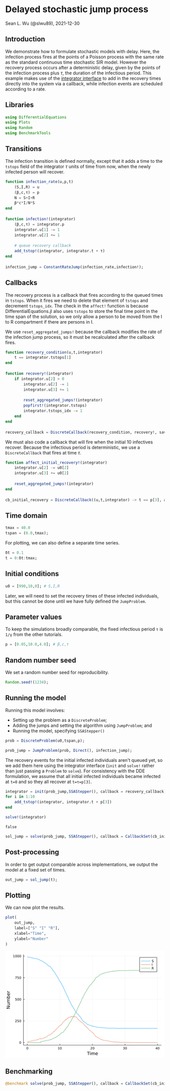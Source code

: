# Delayed stochastic jump process
Sean L. Wu (@slwu89), 2021-12-30

## Introduction

We demonstrate how to formulate stochastic models with delay. Here, the infection process
fires at the points of a Poisson process with the same rate as the standard continuous time stochastic
SIR model. However the recovery process occurs after a deterministic delay, given by the
points of the infection process plus $\tau$, the duration of the infectious period. This example makes use of the [integrator interface](https://diffeq.sciml.ai/stable/basics/integrator/) to add in the recovery times directly into the system via a callback, while infection events are scheduled according to a rate.

## Libraries

```julia
using DifferentialEquations
using Plots
using Random
using BenchmarkTools
```




## Transitions

The infection transition is defined normally, except that it adds a time to the
`tstops` field of the integrator $\tau$ units of time from now, when the newly infected person will recover.

```julia
function infection_rate(u,p,t)
    (S,I,R) = u
    (β,c,τ) = p
    N = S+I+R
    β*c*I/N*S
end

function infection!(integrator)
    (β,c,τ) = integrator.p
    integrator.u[1] -= 1
    integrator.u[2] += 1

    # queue recovery callback
    add_tstop!(integrator, integrator.t + τ)
end

infection_jump = ConstantRateJump(infection_rate,infection!);
```




## Callbacks

The recovery process is a callback that fires according to the queued
times in `tstops`. When it fires we need to delete that element of `tstops` and
decrement `tstops_idx`. The check in the `affect!` function is because DifferentialEquations.jl
also uses `tstops` to store the final time point in the time span of the solution, so
we only allow a person to be moved from the I to R compartment if there are persons in I.

We use `reset_aggregated_jumps!` because the callback modifies the rate of the
infection jump process, so it must be recalculated after the callback fires.

```julia
function recovery_condition(u,t,integrator)
    t == integrator.tstops[1]
end

function recovery!(integrator)
    if integrator.u[2] > 0
        integrator.u[2] -= 1
        integrator.u[3] += 1
    
        reset_aggregated_jumps!(integrator)
        popfirst!(integrator.tstops)
        integrator.tstops_idx -= 1
    end
end

recovery_callback = DiscreteCallback(recovery_condition, recovery!, save_positions = (false, false))
```




We must also code a callback that will fire when the initial 10 infectives recover. Because the infectious
period is deterministic, we use a `DiscreteCallback` that fires at time $\tau$.

```julia
function affect_initial_recovery!(integrator)
    integrator.u[2] -= u0[2]
    integrator.u[3] += u0[2]

    reset_aggregated_jumps!(integrator)
end

cb_initial_recovery = DiscreteCallback((u,t,integrator) -> t == p[3], affect_initial_recovery!)
```




## Time domain

```julia
tmax = 40.0
tspan = (0.0,tmax);
```




For plotting, we can also define a separate time series.

```julia
δt = 0.1
t = 0:δt:tmax;
```




## Initial conditions

```julia
u0 = [990,10,0]; # S,I,R
```




Later, we will need to set the recovery times of these infected individuals, but this cannot be done until we have fully defined the `JumpProblem`.

## Parameter values

To keep the simulations broadly comparable, the fixed infectious period `τ` is `1/γ` from the other tutorials.

```julia
p = [0.05,10.0,4.0]; # β,c,τ
```




## Random number seed

We set a random number seed for reproducibility.

```julia
Random.seed!(1234);
```




## Running the model

Running this model involves:

- Setting up the problem as a `DiscreteProblem`;
- Adding the jumps and setting the algorithm using `JumpProblem`; and
- Running the model, specifying `SSAStepper()`

```julia
prob = DiscreteProblem(u0,tspan,p);
```


```julia
prob_jump = JumpProblem(prob, Direct(), infection_jump);
```




The recovery events for the initial infected individuals aren't queued yet, so we add them here using the integrator interface (`init` and `solve!` rather than just passing a `Problem` to `solve`). For consistency with the DDE formulation, we assume that all initial infected individuals became infected at `t=0` and so they all recover at `t=τ=p[3]`.

```julia
integrator = init(prob_jump,SSAStepper(), callback = recovery_callback);
for i in 1:10
	add_tstop!(integrator, integrator.t + p[3])
end
```


```julia
solve!(integrator)
```

```
false
```



```julia
sol_jump = solve(prob_jump, SSAStepper(), callback = CallbackSet(cb_initial_recovery, recovery_callback), tstops = [p[3]]);
```




## Post-processing

In order to get output comparable across implementations, we output the model at a fixed set of times.

```julia
out_jump = sol_jump(t);
```




## Plotting

We can now plot the results.

```julia
plot(
    out_jump,
    label=["S" "I" "R"],
    xlabel="Time",
    ylabel="Number"
)
```

![](figures/jump_process_delay_15_1.png)


## Benchmarking

```julia
@benchmark solve(prob_jump, SSAStepper(), callback = CallbackSet(cb_initial_recovery, recovery_callback), tstops = [p[3]]);
```

